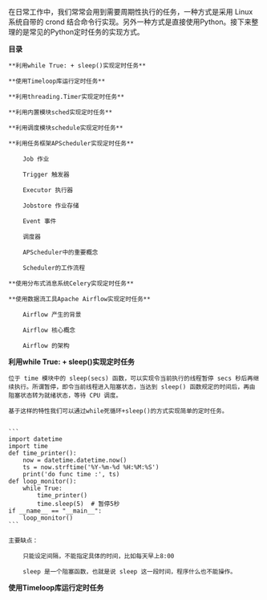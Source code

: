 在日常工作中，我们常常会用到需要周期性执行的任务，一种方式是采用 Linux 系统自带的 crond 结合命令行实现。另外一种方式是直接使用Python。接下来整理的是常见的Python定时任务的实现方式。

**目录**

    **利用while True: + sleep()实现定时任务**
    
    **使用Timeloop库运行定时任务**
    
    **利用threading.Timer实现定时任务**
    
    **利用内置模块sched实现定时任务**
    
    **利用调度模块schedule实现定时任务**
    
    **利用任务框架APScheduler实现定时任务**
    
        Job 作业
        
        Trigger 触发器
        
        Executor 执行器
        
        Jobstore 作业存储
        
        Event 事件
        
        调度器
        
        APScheduler中的重要概念
        
        Scheduler的工作流程
        
    **使用分布式消息系统Celery实现定时任务**
    
    **使用数据流工具Apache Airflow实现定时任务**
    
        Airflow 产生的背景
        
        Airflow 核心概念
        
        Airflow 的架构
    
**利用while True: + sleep()实现定时任务**

    位于 time 模块中的 sleep(secs) 函数，可以实现令当前执行的线程暂停 secs 秒后再继续执行。所谓暂停，即令当前线程进入阻塞状态，当达到 sleep() 函数规定的时间后，再由阻塞状态转为就绪状态，等待 CPU 调度。
    
    基于这样的特性我们可以通过while死循环+sleep()的方式实现简单的定时任务。
    
    
    ```
    import datetime
    import time
    def time_printer():
        now = datetime.datetime.now()
        ts = now.strftime('%Y-%m-%d %H:%M:%S')
        print('do func time :', ts)
    def loop_monitor():
        while True:
            time_printer()
            time.sleep(5)  # 暂停5秒
    if __name__ == "__main__":
        loop_monitor()
    ```
    
    主要缺点：
    
        只能设定间隔，不能指定具体的时间，比如每天早上8:00
        
        sleep 是一个阻塞函数，也就是说 sleep 这一段时间，程序什么也不能操作。  
  
**使用Timeloop库运行定时任务**  

